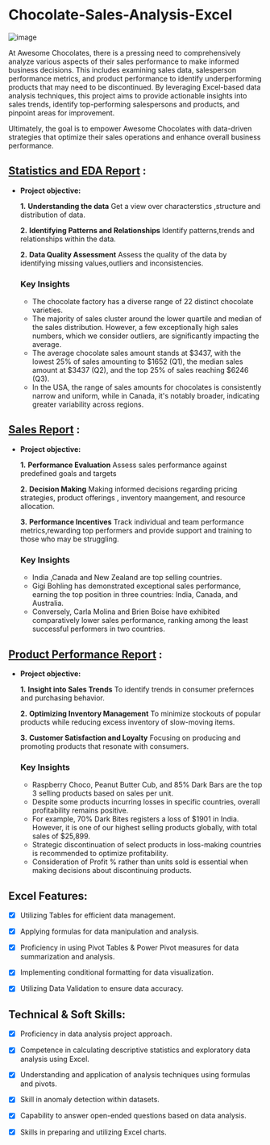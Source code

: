 # Chocolate-Sales-Analysis-Excel

![image](https://github.com/sushmitafordata/Chocolate-Sales-Analysis-Excel/assets/135410984/00a0d2d0-914e-4bbf-aacb-c053889c993a)

At Awesome Chocolates, there is a pressing need to comprehensively analyze various aspects of their sales performance to make informed business decisions. This includes examining sales data, salesperson performance metrics, and product performance to identify underperforming products that may need to be discontinued. By leveraging Excel-based data analysis techniques, this project aims to provide actionable insights into sales trends, identify top-performing salespersons and products, and pinpoint areas for improvement. 

Ultimately, the goal is to empower Awesome Chocolates with data-driven strategies that optimize their sales operations and enhance overall business performance.

## [Statistics and EDA Report](https://github.com/sushmitafordata/Chocolate-Sales-Analysis-Excel/blob/main/Choclate%20Sales%20Analysis(Statistics%20and%20EDA).pdf) :


- **Project objective:** 

    **1.** **Understanding the data**
  Get a view over characterstics ,structure and distribution of data.

    **2.** **Identifying Patterns and Relationships**
  Identify patterns,trends and relationships within the data.

  **2.** **Data Quality Assessment**
  Assess the quality of the data by identifying missing values,outliers and inconsistencies.

  ### Key Insights
  - The chocolate factory has a diverse range of 22 distinct chocolate varieties.
  - The majority of sales cluster around the lower quartile and median of the sales distribution. However, a few exceptionally high sales numbers, which we consider outliers, are significantly impacting the average.
  - The average chocolate sales amount stands at $3437, with the lowest 25% of sales amounting to $1652 (Q1), the median sales amount at $3437 (Q2), and the top 25% of sales reaching $6246 (Q3).
  - In the USA, the range of sales amounts for chocolates is consistently narrow and uniform, while in Canada, it's notably broader, indicating greater variability across regions.


## [Sales Report](https://github.com/sushmitafordata/Chocolate-Sales-Analysis-Excel/blob/main/Choclate%20Sales%20Analysis%20(Sales%20Performance).pdf) :

- **Project objective:** 

  **1.** **Performance Evaluation**
  Assess sales performance against predefined goals and targets

    **2.** **Decision Making**
  Making informed decisions regarding pricing strategies, product offerings , inventory maangement, and resource allocation. 

  **3.** **Performance Incentives**
  Track individual and team performance metrics,rewarding top performers and provide support and training to those who may be struggling.

  ### Key Insights
  - India ,Canada and New Zealand are top selling countries.
  - Gigi Bohling has demonstrated exceptional sales performance, earning the top position in three countries: India, Canada, and Australia.
  - Conversely, Carla Molina and Brien Boise have exhibited comparatively lower sales performance, ranking among the least successful performers in two countries.

## [Product Performance Report](https://github.com/sushmitafordata/Chocolate-Sales-Analysis-Excel/blob/main/Choclate%20Sales%20Analysis(Product%20Performance).pdf) :

- **Project objective:** 

  **1.** **Insight into Sales Trends**
  To identify trends in consumer prefernces and purchasing behavior.

    **2.** **Optimizing Inventory Management**
   To minimize stockouts of popular products while reducing excess inventory of slow-moving items. 

  **3.** **Customer Satisfaction and Loyalty**
  Focusing on producing and promoting products that resonate with consumers.

  ### Key Insights
  - Raspberry Choco, Peanut Butter Cub, and 85% Dark Bars are the top 3 selling products based on sales per unit.
  - Despite some products incurring losses in specific countries, overall profitability remains positive.
  - For example, 70% Dark Bites registers a loss of $1901 in India. However, it is one of our highest selling products globally, with total sales of $25,899.
  - Strategic discontinuation of select products in loss-making countries is recommended to optimize profitability.
  -  Consideration of Profit % rather than units sold is essential when making decisions about discontinuing products.

    
## Excel Features:
- [x]	Utilizing Tables for efficient data management.
- [x]	Applying formulas for data manipulation and analysis.
- [x]	Proficiency in using Pivot Tables & Power Pivot measures for data summarization and analysis.
- [x]	Implementing conditional formatting for data visualization.
- [x]	Utilizing Data Validation to ensure data accuracy.
      

## Technical & Soft Skills:
- [x]	Proficiency in data analysis project approach.
- [x]	Competence in calculating descriptive statistics and exploratory data analysis using Excel.
- [x]	Understanding and application of analysis techniques using formulas and pivots.
- [x]	Skill in anomaly detection within datasets.
- [x]	Capability to answer open-ended questions based on data analysis.
- [x]	Skills in preparing and utilizing Excel charts.




